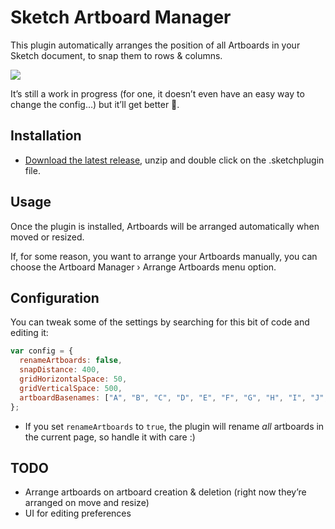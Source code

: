 # Sketch Artboard Manager

This plugin automatically arranges the position of all Artboards in your Sketch document, to snap them to rows & columns.

![](https://user-images.githubusercontent.com/3832/28533105-3a1586ca-709c-11e7-8544-87d2bb0ad4f1.gif)

It’s still a work in progress (for one, it doesn’t even have an easy way to change the config…) but it’ll get better 🤞.

## Installation

- [Download the latest release](https://github.com/bomberstudios/artboard-manager/releases/download/v1.4.0/artboard-manager.sketchplugin.zip), unzip and double click on the .sketchplugin file.

## Usage

Once the plugin is installed, Artboards will be arranged automatically when moved or resized.

If, for some reason, you want to arrange your Artboards manually, you can choose the Artboard Manager › Arrange Artboards menu option.

## Configuration

You can tweak some of the settings by searching for this bit of code and editing it:

```javascript
var config = {
  renameArtboards: false,
  snapDistance: 400,
  gridHorizontalSpace: 50,
  gridVerticalSpace: 500,
  artboardBasenames: ["A", "B", "C", "D", "E", "F", "G", "H", "I", "J", "K", "L", "M", "N", "O", "P", "Q", "R", "S", "T", "U", "V", "W", "X", "Y", "Z"]
};
```

- If you set `renameArtboards` to `true`, the plugin will rename _all_ artboards in the current page, so handle it with care :)

## TODO

- Arrange artboards on artboard creation & deletion (right now they’re arranged on move and resize)
- UI for editing preferences
